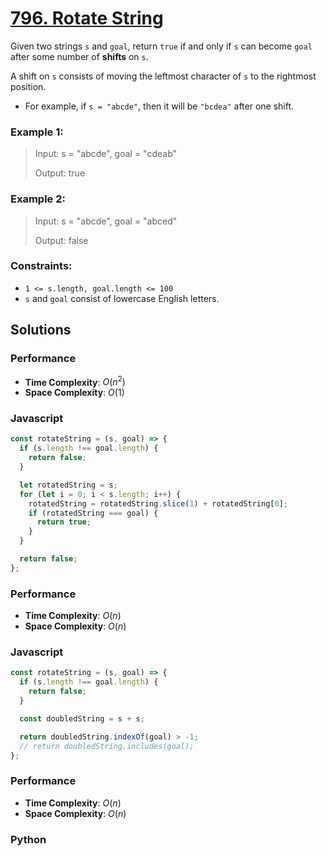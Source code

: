 # [796. Rotate String](https://leetcode.com/problems/rotate-string/description)

Given two strings `s` and `goal`, return `true` if and only if `s` can become `goal` after some number of **shifts** on `s`.

A shift on `s` consists of moving the leftmost character of `s` to the rightmost position.
- For example, if `s = "abcde"`, then it will be `"bcdea"` after one shift.
 

### Example 1:
> Input: s = "abcde", goal = "cdeab"
>
> Output: true


### Example 2:
> Input: s = "abcde", goal = "abced"
>
> Output: false
 

### Constraints:
- `1 <= s.length, goal.length <= 100`
- `s` and `goal` consist of lowercase English letters.


## Solutions

### Performance

- **Time Complexity**: $O(n^{2})$
- **Space Complexity**: $O(1)$

### Javascript
```javascript
const rotateString = (s, goal) => {
  if (s.length !== goal.length) {
    return false;
  }

  let rotatedString = s;
  for (let i = 0; i < s.length; i++) {
    rotatedString = rotatedString.slice(1) + rotatedString[0];
    if (rotatedString === goal) {
      return true;
    }
  }

  return false;
};
```

### Performance

- **Time Complexity**: $O(n)$
- **Space Complexity**: $O(n)$

### Javascript
```javascript
const rotateString = (s, goal) => {
  if (s.length !== goal.length) {
    return false;
  }

  const doubledString = s + s;

  return doubledString.indexOf(goal) > -1;
  // return doubledString.includes(goal);
};
```

### Performance

- **Time Complexity**: $O(n)$
- **Space Complexity**: $O(n)$

### Python
```python

```